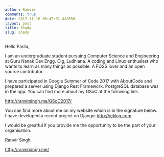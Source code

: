 ```yaml
---
author: Ranvir
comments: true
date: 2017-11-16 06:47:01.449556
layout: post
title: Shady
slug: shady
---
```

Hello Parita,

I am an undergraduate student pursuing Computer Science and Engineering at Guru Nanak Dev Engg. Clg, Ludhiana. A coding and Linux enthusiast who wants to learn as many things as possible. A FOSS lover and an open source contributor. &nbsp;

I have participated in Google Summer of Code 2017 with AboutCode and prepared a server using Django Rest Framework. PostgreSQL database was in the app. You can find more about my GSoC at the following link.  
http://ranvirsingh.me/GSoC2017/

You can find more about me on my website which is in the signature below. I have developed a recent project on Django: http://jeklog.com.

I would be greatful if you provide me the opportunity to be the part of your organisation.

Ranvir Singh,  
http://ranvirsingh.me/